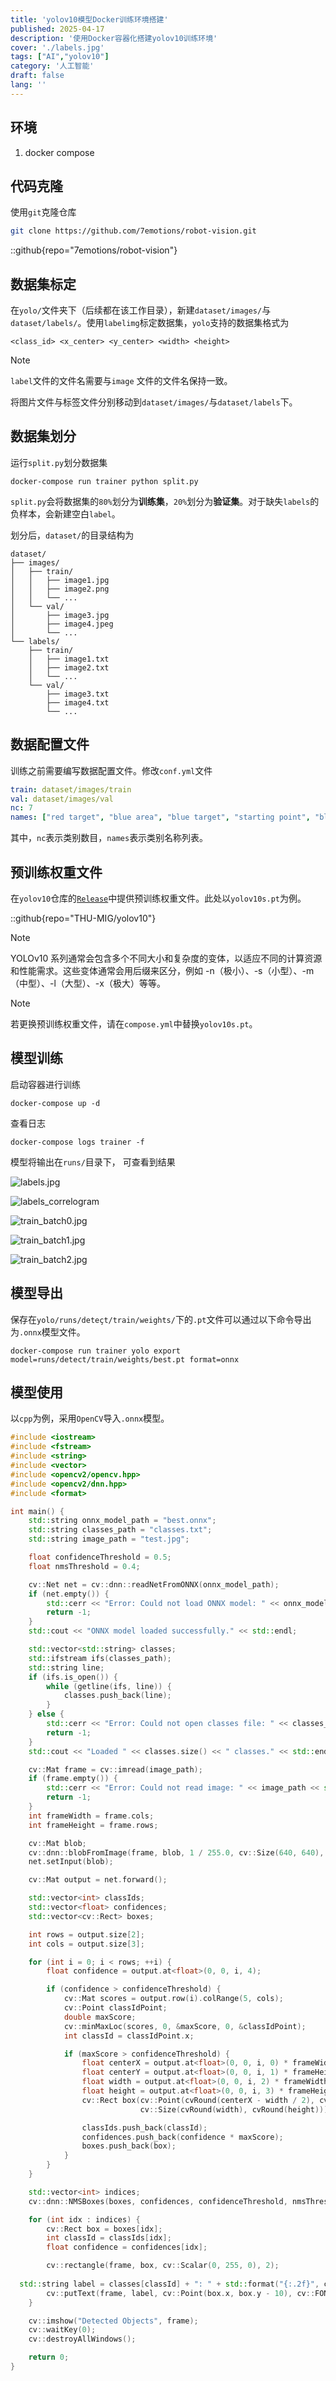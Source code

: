 ```yaml
---
title: 'yolov10模型Docker训练环境搭建'
published: 2025-04-17
description: '使用Docker容器化搭建yolov10训练环境'
cover: './labels.jpg'
tags: ["AI","yolov10"] 
category: '人工智能'
draft: false
lang: ''
---
```

## 环境

1. docker compose

## 代码克隆

使用`git`克隆仓库

```bash
git clone https://github.com/7emotions/robot-vision.git
```

::github{repo="7emotions/robot-vision"}

## 数据集标定

在`yolo/`文件夹下（后续都在该工作目录），新建`dataset/images/`与`dataset/labels/`。使用`labelimg`标定数据集，`yolo`支持的数据集格式为

```
<class_id> <x_center> <y_center> <width> <height>
```

> [!NOTE]
> `label`文件的文件名需要与`image` 文件的文件名保持一致。

将图片文件与标签文件分别移动到`dataset/images/`与`dataset/labels`下。

## 数据集划分

运行`split.py`划分数据集

```shell
docker-compose run trainer python split.py
```

`split.py`会将数据集的`80%`划分为**训练集**，`20%`划分为**验证集**。对于缺失`labels`的负样本，会新建空白`label`。

划分后，`dataset/`的目录结构为

```
dataset/
├── images/
│   ├── train/
│   │   ├── image1.jpg
│   │   ├── image2.png
│   │   └── ...
│   └── val/
│       ├── image3.jpg
│       ├── image4.jpeg
│       └── ...
└── labels/
    ├── train/
    │   ├── image1.txt
    │   ├── image2.txt
    │   └── ...
    └── val/
        ├── image3.txt
        ├── image4.txt
        └── ...
```

## 数据配置文件

训练之前需要编写数据配置文件。修改`conf.yml`文件

```yml
train: dataset/images/train
val: dataset/images/val
nc: 7
names: ["red target", "blue area", "blue target", "starting point", "black target","yellow target","red area"]
```

其中，`nc`表示类别数目，`names`表示类别名称列表。

## 预训练权重文件

在`yolov10`仓库的[`Release`](https://github.com/THU-MIG/yolov10/releases)中提供预训练权重文件。此处以`yolov10s.pt`为例。

::github{repo="THU-MIG/yolov10"}

> [!NOTE]
> YOLOv10 系列通常会包含多个不同大小和复杂度的变体，以适应不同的计算资源和性能需求。这些变体通常会用后缀来区分，例如 -n（极小）、-s（小型）、-m（中型）、-l（大型）、-x（极大）等等。

> [!NOTE]
> 若更换预训练权重文件，请在`compose.yml`中替换`yolov10s.pt`。
>
## 模型训练

启动容器进行训练

```shell
docker-compose up -d
```

查看日志

```shell
docker-compose logs trainer -f
```

模型将输出在`runs/`目录下， 可查看到结果

![labels.jpg](./labels.jpg)

![labels_correlogram](./labels_correlogram.jpg)

![train_batch0.jpg](./train_batch0.jpg)

![train_batch1.jpg](./train_batch1.jpg)

![train_batch2.jpg](./train_batch2.jpg)

## 模型导出

保存在`yolo/runs/deteçt/train/weights/`下的`.pt`文件可以通过以下命令导出为`.onnx`模型文件。

```shell
docker-compose run trainer yolo export model=runs/detect/train/weights/best.pt format=onnx
```

## 模型使用

以`cpp`为例，采用`OpenCV`导入`.onnx`模型。

```cpp
#include <iostream>
#include <fstream>
#include <string>
#include <vector>
#include <opencv2/opencv.hpp>
#include <opencv2/dnn.hpp>
#include <format>

int main() {
    std::string onnx_model_path = "best.onnx";
    std::string classes_path = "classes.txt";
    std::string image_path = "test.jpg";

    float confidenceThreshold = 0.5;
    float nmsThreshold = 0.4;

    cv::Net net = cv::dnn::readNetFromONNX(onnx_model_path);
    if (net.empty()) {
        std::cerr << "Error: Could not load ONNX model: " << onnx_model_path << std::endl;
        return -1;
    }
    std::cout << "ONNX model loaded successfully." << std::endl;

    std::vector<std::string> classes;
    std::ifstream ifs(classes_path);
    std::string line;
    if (ifs.is_open()) {
        while (getline(ifs, line)) {
            classes.push_back(line);
        }
    } else {
        std::cerr << "Error: Could not open classes file: " << classes_path << std::endl;
        return -1;
    }
    std::cout << "Loaded " << classes.size() << " classes." << std::endl;

    cv::Mat frame = cv::imread(image_path);
    if (frame.empty()) {
        std::cerr << "Error: Could not read image: " << image_path << std::endl;
        return -1;
    }
    int frameWidth = frame.cols;
    int frameHeight = frame.rows;

    cv::Mat blob;
    cv::dnn::blobFromImage(frame, blob, 1 / 255.0, cv::Size(640, 640), cv::Scalar(0, 0, 0), true, false);
    net.setInput(blob);

    cv::Mat output = net.forward();

    std::vector<int> classIds;
    std::vector<float> confidences;
    std::vector<cv::Rect> boxes;

    int rows = output.size[2];
    int cols = output.size[3];

    for (int i = 0; i < rows; ++i) {
        float confidence = output.at<float>(0, 0, i, 4);

        if (confidence > confidenceThreshold) {
            cv::Mat scores = output.row(i).colRange(5, cols);
            cv::Point classIdPoint;
            double maxScore;
            cv::minMaxLoc(scores, 0, &maxScore, 0, &classIdPoint);
            int classId = classIdPoint.x;

            if (maxScore > confidenceThreshold) {
                float centerX = output.at<float>(0, 0, i, 0) * frameWidth;
                float centerY = output.at<float>(0, 0, i, 1) * frameHeight;
                float width = output.at<float>(0, 0, i, 2) * frameWidth;
                float height = output.at<float>(0, 0, i, 3) * frameHeight;
                cv::Rect box(cv::Point(cvRound(centerX - width / 2), cvRound(centerY - height / 2)),
                             cv::Size(cvRound(width), cvRound(height)));

                classIds.push_back(classId);
                confidences.push_back(confidence * maxScore);
                boxes.push_back(box);
            }
        }
    }

    std::vector<int> indices;
    cv::dnn::NMSBoxes(boxes, confidences, confidenceThreshold, nmsThreshold, indices);

    for (int idx : indices) {
        cv::Rect box = boxes[idx];
        int classId = classIds[idx];
        float confidence = confidences[idx];

        cv::rectangle(frame, box, cv::Scalar(0, 255, 0), 2);
        
  std::string label = classes[classId] + ": " + std::format("{:.2f}", confidence);
        cv::putText(frame, label, cv::Point(box.x, box.y - 10), cv::FONT_HERSHEY_SIMPLEX, 0.5, cv::Scalar(0, 255, 0), 2);
    }

    cv::imshow("Detected Objects", frame);
    cv::waitKey(0);
    cv::destroyAllWindows();

    return 0;
}
```
